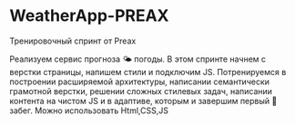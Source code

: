 # WeatherApp-PREAX
Тренировочный спринт от Preax

Реализуем сервис прогноза 🌤️ погоды. 
В этом спринте начнем с верстки страницы, напишем стили и подключим JS. 
Потренируемся в построении расширяемой архитектуры, написании семантически грамотной верстки, решении сложных стилевых задач,
написании контента на чистом JS и в адаптиве, которым и завершим первый 🏃 забег.
Можно использовать Html,CSS,JS
